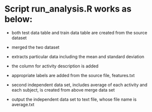 Script run_analysis.R works as below:
=========================================

- both test data table and train data table are created from the source dataset

- merged the two dataset

- extracts particular data including the mean and standard deviation

- the column for activity description is added

- appropriate labels are added from the source file, features.txt

- second independent data set, includes average of each activity and each subject, is created from above merge data set

- output the independent data set to text file, whose file name is average.txt

